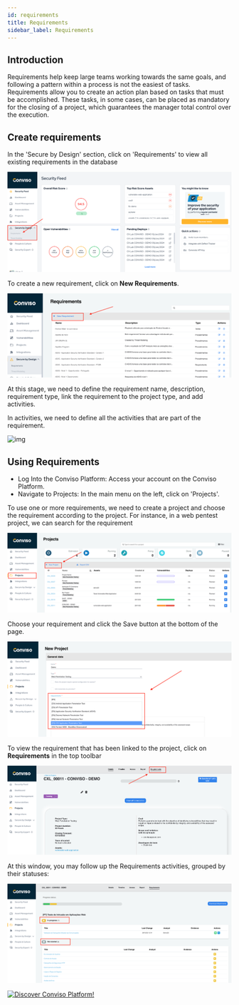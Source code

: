 ```yaml
---
id: requirements
title: Requirements
sidebar_label: Requirements
---
```


## Introduction

Requirements help keep large teams working towards the same goals, and following a pattern within a process is not the easiest of tasks. Requirements allow you to create an action plan based on tasks that must be accomplished. These tasks, in some cases, can be placed as mandatory for the closing of a project, which guarantees the manager total control over the execution.

## Create requirements

In the 'Secure by Design' section, click on 'Requirements' to view all existing requirements in the database

<div style={{textAlign: 'center'}}>

![img](../../static/img/requirements-img01.png)

</div>

To create a new requirement, click on **New Requirements**.

<div style={{textAlign: 'center'}}>

![img](../../static/img/requirements-img02.png)

</div>

At this stage, we need to define the requirement name, description, requirement type, link the requirement to the project type, and add activities.

In activities, we need to define all the activities that are part of the requirement.

<div style={{textAlign: 'center'}}>

![img](../../static/img/requirements-img03.gif)

</div>

## Using Requirements

- Log Into the Conviso Platform: Access your account on the Conviso Platform.
- Navigate to Projects: In the main menu on the left, click on 'Projects'.


To use one or more requirements, we need to create a project and choose the requirement according to the project. For instance, in a web pentest project, we can search for the requirement

<div style={{textAlign: 'center'}}>

![img](../../static/img/requirements-img1.png)

</div>

Choose your requirement and click the Save button at the bottom of the page.


<div style={{textAlign: 'center'}}>

![img](../../static/img/requirements-img04.png)

</div>


To view the requirement that has been linked to the project, click on **Requirements** in the top toolbar

<div style={{textAlign: 'center'}}>

![img](../../static/img/requirements-img2.png)

</div>

At this window, you may follow up the Requirements activities, grouped by their statuses:

<div style={{textAlign: 'center'}}>

![img](../../static/img/requirements-img3.png)

</div>

[![Discover Conviso Platform!](https://no-cache.hubspot.com/cta/default/5613826/interactive-125788977029.png)](https://cta-service-cms2.hubspot.com/web-interactives/public/v1/track/redirect?encryptedPayload=AVxigLKtcWzoFbzpyImNNQsXC9S54LjJuklwM39zNd7hvSoR%2FVTX%2FXjNdqdcIIDaZwGiNwYii5hXwRR06puch8xINMyL3EXxTMuSG8Le9if9juV3u%2F%2BX%2FCKsCZN1tLpW39gGnNpiLedq%2BrrfmYxgh8G%2BTcRBEWaKasQ%3D&webInteractiveContentId=125788977029&portalId=5613826)
